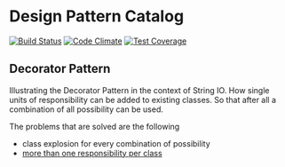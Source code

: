 Design Pattern Catalog
======================

[![Build Status](https://travis-ci.org/sassman/pattern-catalog-php.svg?branch=master)](https://travis-ci.org/sassman/pattern-catalog-php)
[![Code Climate](https://codeclimate.com/github/sassman/pattern-catalog-php/badges/gpa.svg)](https://codeclimate.com/github/sassman/pattern-catalog-php)
[![Test Coverage](https://codeclimate.com/github/sassman/pattern-catalog-php/badges/coverage.svg)](https://codeclimate.com/github/sassman/pattern-catalog-php/coverage)

Decorator Pattern
-----------------

Illustrating the Decorator Pattern in the context of String IO. How single units of responsibility can be added to existing
 classes. So that after all a combination of all possibility can be used. 

The problems that are solved are the following

 * class explosion for every combination of possibility
 * [more than one responsibility per class](https://www.hanselminutes.com/145/solid-principles-with-uncle-bob-robert-c-martin)